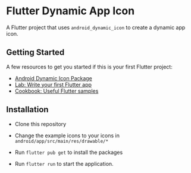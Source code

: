 # Flutter Dynamic App Icon

A Flutter project that uses ```android_dynamic_icon``` to create a dynamic app icon.

## Getting Started

A few resources to get you started if this is your first Flutter project:

- [Android Dynamic Icon Package](https://github.com/yatharth25/android_dynamic_icon/tree/main)
- [Lab: Write your first Flutter app](https://docs.flutter.dev/get-started/codelab)
- [Cookbook: Useful Flutter samples](https://docs.flutter.dev/cookbook)

## Installation

- Clone this repository

- Change the example icons to your icons in ```android/app/src/main/res/drawable/*```

- Run ```flutter pub get``` to install the packages

- Run ```flutter run``` to start the application.